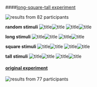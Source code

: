 ####[long-square-tall experiment](https://web.stanford.edu/~scontras/CollectivePredication/11-long-square/long-square.html)

![results from 82 participants](long-square.png)

**random stimuli**
![title](../expt-files/images/context1.3.png)![title](../expt-files/images/context2.3.png)
![title](../expt-files/images/context3.3.png)![title](../expt-files/images/context4.3.png)

**long stimuli**
![title](../expt-files/images/context1.3.long.reg.png)![title](../expt-files/images/context2.3.long.reg.png)
![title](../expt-files/images/context3.3.long.reg.png)![title](../expt-files/images/context4.3.long.reg.png)

**square stimuli**
![title](../expt-files/images/context1.3.square.reg.png)![title](../expt-files/images/context2.3.square.reg.png)
![title](../expt-files/images/context3.3.square.reg.png)![title](../expt-files/images/context4.3.square.reg.png)

**tall stimuli**
![title](../expt-files/images/context1.3.reg.png)![title](../expt-files/images/context2.3.reg.png)
![title](../expt-files/images/context3.3.reg.png)![title](../expt-files/images/context4.3.reg.png)

#### [original experiment](https://web.stanford.edu/~scontras/experiment_persistence.v10-master/persistence.v10/persistence.v10.html)

![results from 77 participants](../../../writing/Cubert/plots/expt3.png)